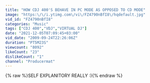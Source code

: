 ```yaml
---
title: "HOW CDJ 400'S BEHAVE IN PC MODE AS OPPOSED TO CD MODE"
image: "https:\/\/i.ytimg.com\/vi\/FZ4790nBfI8\/hqdefault.jpg"
vid_id: "FZ4790nBfI8"
categories: "Music"
tags: ["CDJ 400","VDJ","VIRTUAL DJ"]
date: "2021-12-05T07:09:45+03:00"
vid_date: "2009-09-24T22:26:06Z"
duration: "PT5M23S"
viewcount: "8092"
likeCount: "23"
dislikeCount: "1"
channel: "Producermat"
---
```

{% raw %}SELF EXPLANITORY REALLY :){% endraw %}
